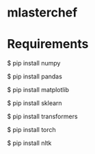 # mlasterchef

# Requirements

$ pip install numpy

$ pip install pandas

$ pip install matplotlib

$ pip install sklearn

$ pip install transformers

$ pip install torch

$ pip install nltk

